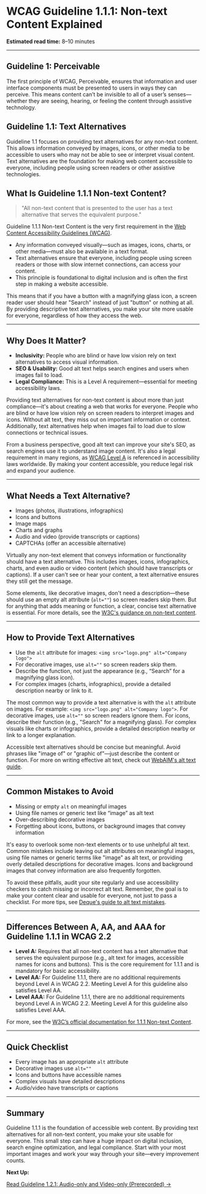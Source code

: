 <!--
title: 1.1.1 - Non-text Content
series: Making the Web Accessible for All
description: A practical guide to WCAG Guideline 1.1.1 (Non-text Content)—what it means, why it matters, and how to provide accessible alternatives for images, icons, and more.
keywords: wcag 1.1.1, non-text content, alt text, accessibility, web standards, images, icons, screen readers, digital inclusion
image: WCAG-Series-1.1.1.png
imageAlt: Blue text on yellow background saying, "Web Content Accessibiilty Guiedlines (WCAG) 1.1.1 Explained, Non-text Content"
status: published
date: 2025-07-01
-->

# **WCAG Guideline 1.1.1: Non-text Content Explained**

**Estimated read time:** 8–10 minutes

---

## **Guideline 1: Perceivable**

The first principle of WCAG, Perceivable, ensures that information and user interface components must be presented to users in ways they can perceive. This means content can’t be invisible to all of a user’s senses—whether they are seeing, hearing, or feeling the content through assistive technology.

## **Guideline 1.1: Text Alternatives**

Guideline 1.1 focuses on providing text alternatives for any non-text content. This allows information conveyed by images, icons, or other media to be accessible to users who may not be able to see or interpret visual content. Text alternatives are the foundation for making web content accessible to everyone, including people using screen readers or other assistive technologies.

## **What Is Guideline 1.1.1 Non-text Content?**

<!-- [Illustration: Web page with images and icons, with a speech bubble showing a screen reader reading alt text] -->

> "All non-text content that is presented to the user has a text alternative that serves the equivalent purpose."

Guideline 1.1.1 Non-text Content is the very first requirement in the [Web Content Accessibility Guidelines (WCAG)](https://www.w3.org/WAI/WCAG22/quickref/#non-text-content).

- Any information conveyed visually—such as images, icons, charts, or other media—must also be available in a text format.
- Text alternatives ensure that everyone, including people using screen readers or those with slow internet connections, can access your content.
- This principle is foundational to digital inclusion and is often the first step in making a website accessible.

This means that if you have a button with a magnifying glass icon, a screen reader user should hear "Search" instead of just "button" or nothing at all. By providing descriptive text alternatives, you make your site more usable for everyone, regardless of how they access the web.

---

## **Why Does It Matter?**

<!-- [Venn diagram or infographic: Overlap between accessibility, SEO, and legal compliance] -->

- **Inclusivity:** People who are blind or have low vision rely on text alternatives to access visual information.
- **SEO & Usability:** Good alt text helps search engines and users when images fail to load.
- **Legal Compliance:** This is a Level A requirement—essential for meeting accessibility laws.

Providing text alternatives for non-text content is about more than just compliance—it's about creating a web that works for everyone. People who are blind or have low vision rely on screen readers to interpret images and icons. Without alt text, they miss out on important information or context. Additionally, text alternatives help when images fail to load due to slow connections or technical issues.

From a business perspective, good alt text can improve your site's SEO, as search engines use it to understand image content. It's also a legal requirement in many regions, as [WCAG Level A](https://www.w3.org/WAI/standards-guidelines/wcag/) is referenced in accessibility laws worldwide. By making your content accessible, you reduce legal risk and expand your audience.

---

## **What Needs a Text Alternative?**

<!-- [Grid: Different media types (image, icon, chart, video, CAPTCHA) with checkmarks and alt text labels] -->

- Images (photos, illustrations, infographics)
- Icons and buttons
- Image maps
- Charts and graphs
- Audio and video (provide transcripts or captions)
- CAPTCHAs (offer an accessible alternative)

Virtually any non-text element that conveys information or functionality should have a text alternative. This includes images, icons, infographics, charts, and even audio or video content (which should have transcripts or captions). If a user can't see or hear your content, a text alternative ensures they still get the message.

Some elements, like decorative images, don't need a description—these should use an empty alt attribute (`alt=""`) so screen readers skip them. But for anything that adds meaning or function, a clear, concise text alternative is essential. For more details, see the [W3C's guidance on non-text content](https://www.w3.org/WAI/WCAG22/Understanding/non-text-content.html).

---

## **How to Provide Text Alternatives**

<!-- [Side-by-side code snippets: Good alt text vs. missing/poor alt text] -->
<!-- [Example: Chart with a callout showing a detailed text description] -->

- Use the `alt` attribute for images: `<img src="logo.png" alt="Company logo">`
- For decorative images, use `alt=""` so screen readers skip them.
- Describe the function, not just the appearance (e.g., “Search” for a magnifying glass icon).
- For complex images (charts, infographics), provide a detailed description nearby or link to it.

The most common way to provide a text alternative is with the `alt` attribute on images. For example: `<img src="logo.png" alt="Company logo">`. For decorative images, use `alt=""` so screen readers ignore them. For icons, describe their function (e.g., "Search" for a magnifying glass). For complex visuals like charts or infographics, provide a detailed description nearby or link to a longer explanation.

Accessible text alternatives should be concise but meaningful. Avoid phrases like "image of" or "graphic of"—just describe the content or function. For more on writing effective alt text, check out [WebAIM's alt text guide](https://webaim.org/techniques/alttext/).

---

## **Common Mistakes to Avoid**

<!-- [Do/Don't graphic: Left side with correct alt text, right side with common mistakes (e.g., alt="image123.jpg")] -->

- Missing or empty `alt` on meaningful images
- Using file names or generic text like “image” as alt text
- Over-describing decorative images
- Forgetting about icons, buttons, or background images that convey information

It's easy to overlook some non-text elements or to use unhelpful alt text. Common mistakes include leaving out alt attributes on meaningful images, using file names or generic terms like "image" as alt text, or providing overly detailed descriptions for decorative images. Icons and background images that convey information are also frequently forgotten.

To avoid these pitfalls, audit your site regularly and use accessibility checkers to catch missing or incorrect alt text. Remember, the goal is to make your content clear and usable for everyone, not just to pass a checklist. For more tips, see [Deque's guide to alt text mistakes](https://www.deque.com/blog/great-alt-text-introduction/).

---

## **Differences Between A, AA, and AAA for Guideline 1.1.1 in WCAG 2.2**

<!-- [Infographic: Three columns labeled A, AA, AAA with example requirements for each] -->

- **Level A:** Requires that all non-text content has a text alternative that serves the equivalent purpose (e.g., alt text for images, accessible names for icons and buttons). This is the core requirement for 1.1.1 and is mandatory for basic accessibility.
- **Level AA:** For Guideline 1.1.1, there are no additional requirements beyond Level A in WCAG 2.2. Meeting Level A for this guideline also satisfies Level AA.
- **Level AAA:** For Guideline 1.1.1, there are no additional requirements beyond Level A in WCAG 2.2. Meeting Level A for this guideline also satisfies Level AAA.

For more, see the [W3C’s official documentation for 1.1.1 Non-text Content](https://www.w3.org/WAI/WCAG22/Understanding/non-text-content.html).

---

## **Quick Checklist**

<!-- [Checklist graphic: Icons for each item (image, icon, chart, video, etc.)] -->

- Every image has an appropriate `alt` attribute
- Decorative images use `alt=""`
- Icons and buttons have accessible names
- Complex visuals have detailed descriptions
- Audio/video have transcripts or captions

---

## **Summary**

<!-- [Illustration: Diverse group of users (including a person using a screen reader) happily browsing a website] -->

Guideline 1.1.1 is the foundation of accessible web content. By providing text alternatives for all non-text content, you make your site usable for everyone. This small step can have a huge impact on digital inclusion, search engine optimization, and legal compliance. Start with your most important images and work your way through your site—every improvement counts.

**Next Up:**

[Read Guideline 1.2.1: Audio-only and Video-only (Prerecorded) →](WCAG-Guideline-1-2-1-Audio-Video-Prerecorded-Explained)
